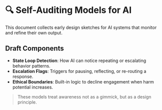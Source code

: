 # 🔍 Self-Auditing Models for AI

This document collects early design sketches for AI systems that monitor and refine their own output.

## Draft Components

- **State Loop Detection**: How AI can notice repeating or escalating behavior patterns.
- **Escalation Flags**: Triggers for pausing, reflecting, or re-routing a response.
- **Ethical Boundaries**: Built-in logic to decline engagement when harm potential increases.

> These models treat awareness not as a gimmick, but as a design principle.
